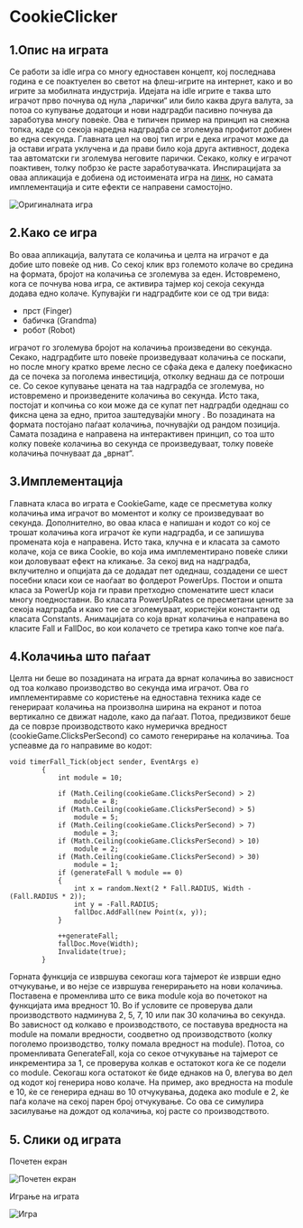 # CookieClicker

## 1.Опис на играта

Се работи за idle игра со многу едноставен концепт, кој последнава година е се поактуелен во светот на флеш-игрите на интернет, како и  во игрите за мобилната индустрија. Идејата на idle игрите е таква што играчот прво почнува од нула „парички“ или било каква друга валута,
 за потоа со купување додатоци и нови надградби пасивно почнува да заработува многу повеќе. Ова е типичен пример на принцип на снежна топка, каде 
со секоја наредна надградба се зголемува профитот добиен во една секунда. Главната цел на овој тип игри е дека играчот може да ја остави играта уклучена и да прави било која друга активност, додека таа автоматски ги зголемува неговите парички. Секако, колку е играчот поактивен, толку побрзо ќе расте заработувачката. Инспирацијата за оваа апликација е добиена од истоимената игра на [линк](https://orteil.dashnet.org/cookieclicker/), но самата имплементација и сите ефекти се направени самостојно.

![Оригиналната игра](https://i.kinja-img.com/gawker-media/image/upload/s--JNu4Td2L--/c_scale,f_auto,fl_progressive,q_80,w_800/kggronat2bhshdyycncx.png "Оригиналната игра")

## 2.Како се игра

Во оваа апликација, валутата се колачиња и целта на играчот е да добие што повеќе од нив. Со секој клик врз големото колаче во средина на формата, бројот на колачиња се зголемува за еден. Истовремено, кога се почнува нова игра, се активира тајмер кој секоја секунда додава едно колаче. Купувајќи ги надградбите кои се од три вида:
- прст (Finger)
- бабичка (Grandma)
- робот (Robot) <br/>

играчот го зголемува бројот на колачиња произведени во секунда. Секако, надградбите што повеќе произведуваат колачиња се поскапи, но после многу кратко време лесно се сфаќа дека е далеку поефикасно да се почека за поголема инвестиција, отколку веднаш да се потроши се. Со секое купување цената на таа надградба се зголемува, но истовремено и произведените колачиња во секунда. Исто така, постојат и копчиња со кои може да се купат пет надградби одеднаш со фиксна цена за едно, притоа заштедувајќи многу . Во позадината на формата постојано паѓаат колачиња, почнувајќи од рандом позиција. Самата позадина е направена на интерактивен принцип, со тоа што колку повеќе колачиња во секунда се произведуваат, толку повеќе колачиња почнуваат да „врнат“.

## 3.Имплементација

Главната класа во играта е CookieGame, каде се пресметува колку колачиња има играчот во моментот и колку се произведуваат во секунда. Дополнително, во оваа класа е напишан и кодот со кој се трошат колачиња кога играчот ќе купи надградба, и се запишува промената која е направена. Исто така, клучна е и класата за самото колаче, која се вика Cookie, во која има имплементирано повеќе слики кои доловуваат ефект на кликање. 
За секој вид на надградба, вклучително и опцијата да се додадат пет одеднаш, создадени се шест посебни класи кои се наоѓаат во фолдерот PowerUps. Постои и општа класа за PowerUp која ги прави претходно споменатите шест класи многу поедноставни. Во класата PowerUpRates се пресметани цените за секоја надградба и како тие се зголемуваат, користејќи константи од класата Constants.
Анимацијата со која врнат колачиња е направена во класите Fall и FallDoc, во кои колачето се третира како топче кое паѓа.

## 4.Колачиња што паѓаат

Целта ни беше во позадината на играта да врнат колачиња во зависност од тоа колкаво производство во секунда има играчот. Ова го имплементиравме со користење на едноставна техника каде се генерираат колачиња на произволна ширина на екранот и потоа вертикално се движат надоле, како да паѓаат. Потоа, предизвикот беше да се поврзе производството како нумеричка вредност (cookieGame.ClicksPerSecond) со самото генерирање на колачиња. Тоа успеавме да го направиме во кодот:
```
void timerFall_Tick(object sender, EventArgs e)
        {
            int module = 10;

            if (Math.Ceiling(cookieGame.ClicksPerSecond) > 2)
                module = 8;
            if (Math.Ceiling(cookieGame.ClicksPerSecond) > 5)
                module = 5;
            if (Math.Ceiling(cookieGame.ClicksPerSecond) > 7)
                module = 3;
            if (Math.Ceiling(cookieGame.ClicksPerSecond) > 10)
                module = 2;
            if (Math.Ceiling(cookieGame.ClicksPerSecond) > 30)
                module = 1;
            if (generateFall % module == 0)
            {
                int x = random.Next(2 * Fall.RADIUS, Width - (Fall.RADIUS * 2));
                int y = -Fall.RADIUS;
                fallDoc.AddFall(new Point(x, y));
            }

            ++generateFall;
            fallDoc.Move(Width);
            Invalidate(true);
        }
```
Горната функција се извршува секогаш кога тајмерот ќе изврши едно отчукување, и во нејзе се извршува генерирањето на нови колачиња. Поставена е променлива што се вика module која во почетокот на функцијата има вредност 10. Во if условите се проверува дали производството надминува 2, 5, 7, 10 или пак 30 колачиња во секунда. Во зависност од колкаво е производството, се поставува вредноста на module на помали вредности, соодветно од производството (колку поголемо производство, толку помала вредност на module). Потоа, со променливата GenerateFall, која со секое отчукување на тајмерот се инкрементира за 1, се проверува колкав е остатокот кога ќе се подели со module. Секогаш кога остатокот ќе биде еднаков на 0, влегува во дел од кодот кој генерира ново колаче. На пример, ако вредноста на module е 10, ќе се генерира еднаш во 10 отчукувања, додека ако module е 2, ќе паѓа колаче на секој парен број отчукување. Со ова се симулира засилување на дождот од колачиња, кој расте со производството. 

## 5. Слики од играта

Почетен екран<br/>

![Почетен екран](https://i.imgur.com/QXYYx9Y.png "Почетен екран")

Играње на играта<br/>

![Игра](https://i.imgur.com/JScdC4U.png "Играње")
